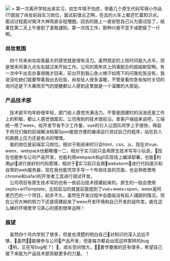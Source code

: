 <img src="http://23.106.158.25:8080/Project_BackSky_New/data/uploadimg/compressed/IMG_0898.jpg" data-full="http://23.106.158.25:8080/Project_BackSky_New/data/uploadimg/full/IMG_0898.JPG">
> 第一次离开学校出来实习，初生牛犊不怕虎，带着几个原生代码写得小作品(?)就投了尚妆前段实习岗位，面试前很忐忑啊，在去的火车上都还忙着知识点。面试过程面对南洋大神简直全程懵圈。回去的路上一直安慰自己以为面试挂了，结果在第二天上午接到了录取通知。第一次找工作，那种兴奋不亚于减肥瘦了一斤啊。

### 尚妆氛围
&#8194;&#8194;四个月来尚妆给我最大的感觉就是很有活力。虽然规定的上班时间是九点半，但是很多同事九点左右就过来开始工作。公司的周年庆上同事配合的超级默契啊。有一次中午出去办事很晚才回来，前台开到我心急火燎汗如雨下的问我吃饭没有，我说没吃她们就要带着我出去吃饭，尚妆给人很多温暖，不管是看你急匆匆时关切的询问还是下大暴雨天气的提醒都让人感到这里就是一个温暖的大家庭。

### 产品技术部
&#8194;&#8194;技术部平均年龄很年轻，部门给人感觉充满活力。不管是团建时的活泼还是工作上的积极，都让人感觉很踏实。公司用到的技术很前沿。拿客户端组来说吧，三端统一用了weex，给开发节省不少工作量，vue的引入让团队同学上手很快，得益于师兄们做的前端解决档案Spon能很方便的编译运行测试自己的程序，站在巨人的肩膀上压力还是有点的嘿嘿。<br>
&#8194;&#8194;我的岗位是前端实习岗位。相对于刚进来时只会html、css、js，现在对vue、weex、webpack也都略懂一二，相对于实习前只会用原生技术写写小玩具，现在也能参与公司产品开发，也能利用webpack和git实现线上编译部署，也能利用git进行良好的代码管理，相对于实习前只会用webstorm进行代码提示和自带的web服务器，现在我也能凭空手写一个布局优良的页面，也会熟练使用chrome和safari的开发者工具进行调试开发。<br>
&#8194;&#8194;公司项目有原生技术写的也有一些前沿技术搭建起来的。原生的一般会使用zepto+artTemplate，比较前沿的就是前面提到了vue+weex+spon，weex是阿里巴巴的一个项目，起步不久，虽然在开发过程中会面临没有前人铺路的情况，但在公司大神的努力下还是搭建起来了weex开发环境和自己开发的组件库。能在这么棒的环境里学习真心的感到很幸运啊！
### 展望
&#8194;&#8194;虽然四个月内学到了很多，但是也清楚的明白自己对知识的深入远远不够，虽然能够参与公司产品开发，但是每次都会出现这样那样的bug（哟，又在写bug啦？），成长空间很大，要学要做的还有很多，希望自己接下来能为产品技术部贡献更多的力量。！